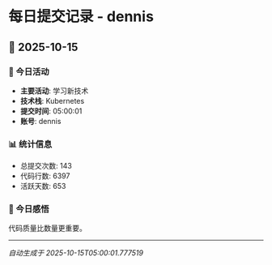 # 每日提交记录 - dennis

## 📅 2025-10-15

### 🎯 今日活动
- **主要活动**: 学习新技术
- **技术栈**: Kubernetes
- **提交时间**: 05:00:01
- **账号**: dennis

### 📊 统计信息
- 总提交次数: 143
- 代码行数: 6397
- 活跃天数: 653

### 💭 今日感悟
代码质量比数量更重要。

---
*自动生成于 2025-10-15T05:00:01.777519*
